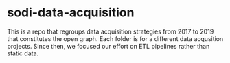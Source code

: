 # sodi-data-acquisition

This is a repo that regroups data acquisition strategies from 2017 to 2019 that constitutes the open graph. Each folder is for a different data acqusition projects. Since then, we focused our effort on ETL pipelines rather than static data.
